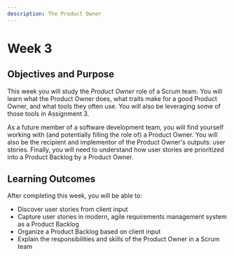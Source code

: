 ```yaml
---
description: The Product Owner
---
```


# Week 3

## Objectives and Purpose

This week you will study the _Product Owner_ role of a Scrum team. You will learn what the Product Owner does, what traits make for a good Product Owner, and what tools they often use. You will also be leveraging some of those tools in Assignment 3.

As a future member of a software development team, you will find yourself working with (and potentially filling the role of) a Product Owner. You will also be the recipient and implementor of the Product Owner's outputs: user stories. Finally, you will need to understand how user stories are prioritized into a Product Backlog by a Product Owner.

## Learning Outcomes

After completing this week, you will be able to:

* Discover user stories from client input
* Capture user stories in modern, agile requirements management system as a Product Backlog
* Organize a Product Backlog based on client input
* Explain the responsibilities and skills of the Product Owner in a Scrum team
